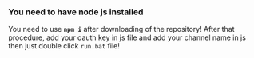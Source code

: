 ### You need to have node js installed

<p style="text-size: large;"> You need to use <code style="font-weight: bold;">npm i</code> after downloading of the repository! After that procedure, add your oauth key in js file and add your channel name in js then just double click <code>run.bat</code> file!</p>

